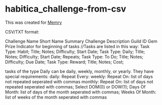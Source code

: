 # habitica_challenge-from-csv

This was created for [Memry](https://github.com/Memry)

CSV/TXT format:

Challenge Name
Short Name
Summary
Challenge Description
Guild ID
Gem Prize
Indicator for beginning of tasks
//Tasks are listed in this way:
Task Type: Habit; Title; Notes; Difficulty; Start Date;
Task Type: Daily; Title; Notes; Difficulty; Start Date; Repeats;
Task Type: To Do; Title; Notes; Difficulty; Due Date;
Task Type: Reward; Title; Notes; Cost;

tasks of the type Daily can be daily, weekly, monthly, or yearly. They have special requirements:
daily:   Repeat Every:
weekly:  Repeat On:    list of days not repeated seperated with commas
monthly: Repeat On:    list of days not repeated seperated with commas; Select DOM(0) or DOW(1); Days Of Month: list of days of the month seperated with commas; Weeks Of Month: list of weeks of the month seperated with commas
